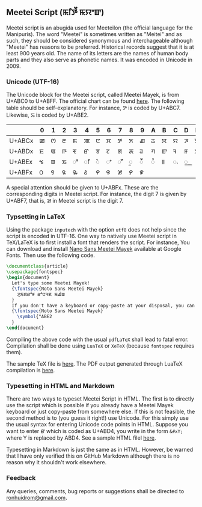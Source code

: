 ## Meetei Script (ꯃꯤꯇꯩ ꯃꯌꯦꯛ)

Meetei script is an abugida used for Meeteilon (the official language for the Manipuris). The word "Meetei" is sometimes written as "Meitei" and as such, they should be considered synonymous and interchageable although "Meetei" has reasons to be preferred. Historical records suggest that it is at least 900 years old. The name of its letters are the names of human body parts and they also serve as phonetic names. It was encoded in Unicode in 2009.

### Unicode (UTF-16)

The Unicode block for the Meetei script, called Meetei Mayek, is from U+ABC0 to U+ABFF. The official chart can be found [here](https://www.unicode.org/charts/PDF/UABC0.pdf). The following table should be self-explanatory. For instance, ꯇ is coded by U+ABC7. Likewise, ꯢ is coded by U+ABE2.

|        | 0 | 1 | 2 | 3 | 4 | 5 | 6 | 7 | 8 | 9 | A | B | C | D | E | F |
| ------ | ---| --- | ---| --- |--- |--- | --- | --- |--- |--- |--- |--- |--- |--- |--- |--- |
| U+ABCx | ꯀ | ꯁ| ꯂ | ꯃ |	ꯄ |	ꯅ |	ꯆ |	ꯇ |	ꯈ |	ꯉ | ꯊ |	ꯋ |	ꯌ |	ꯍ |	ꯎ |	ꯏ |
| U+ABDx | ꯐ | ꯑ | ꯒ| ꯓ | ꯔ | ꯕ |	ꯖ |	ꯗ |	ꯘ |	ꯙ |	ꯚ |	ꯛ |	ꯜ |	ꯝ |	ꯞ |	ꯟ |
| U+ABEx | ꯠ | ꯡ | ꯢ | ꯣ | ꯤ |	ꯥ |	ꯦ |	ꯧ |	ꯨ |	ꯩ |	ꯪ |	꯫ |	꯬ |	꯭ 	|  |  |
| U+ABFx | ꯰ | ꯱ | ꯲ | ꯳ | ꯴ | ꯵ | ꯶ | ꯷ | ꯸ | ꯹ |  |  |  |  |  |  |

A special attention should be given to U+ABFx. These are the corresponding digits in Meetei script. For instance, the digit 7 is given by U+ABF7, that is, ꯷ in Meetei script is the digit 7.

### Typsetting in LaTeX

Using the package `inputech` with the option `utf8` does not help since the script is encoded in UTF-16. One way to natively use Meetei script in TeX/LaTeX is to first install a font that renders the script. For instance, You can download and install [Nano Sans Meetei Mayek](https://fonts.google.com/noto/specimen/Noto+Sans+Meetei+Mayek) available at Google Fonts. Then use the following code.

```latex
\documentclass{article}
\usepackage{fontspec}
\begin{document}
  Let's type some Meetei Mayek! 
  {\fontspec{Noto Sans Meetei Mayek}
    ꯍꯨꯏꯗꯔꯣꯝ ꯔꯣꯅꯜꯗ ꯃꯉꯥꯡ 
  }
  If you don't have a keyboard or copy-paste at your disposal, you can simply use unicode.
  {\fontspec{Noto Sans Meetei Mayek}
    \symbol{"ABE2
  }
\end{document}
```

Compiling the above code with the usual `pdfLaTeX` shall lead to fatal error. Compilation shall be done using `LuaTeX` or `XeTeX` (because `fontspec` requires them).

The sample TeX file is [here](meetei-script.tex). The PDF output generated through LuaTeX compilation is [here](meetei-script.pdf).

### Typesetting in HTML and Markdown

There are two ways to typeset Meetei Script in HTML. The first is to directly use the script which is possible if you already have a Meetei Mayek keyboard or just copy-paste from somewhere else. If this is not feasible, the second method is to (you guess it right!) use Unicode. For this simply use the usual syntax for entering Unicode code points in HTML. Suppose you want to enter ꯔ which is coded as U+ABD4, you write in the form `&#xY;` where Y is replaced by ABD4. See a sample HTML filel [here](meetei-script.html).

Typesetting in Markdown is just the same as in HTML. However, be warned that I have only verified this on GitHub Markdown although there is no reason why it shouldn't work elsewhere.

### Feedback

Any queries, comments, bug reports or suggestions shall be directed to [ronhuidrom@gmail.com](mailto:ronhuidrom@gmail.com).

